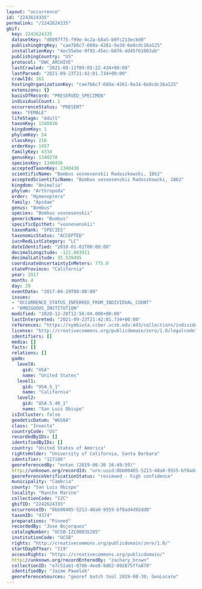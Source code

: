 ```yaml
---
layout: "occurrence"
id: "2242624335"
permalink: "/2242624335"
gbif:
  key: 2242624335
  datasetKey: "d6097f75-f99e-4c2a-b8a5-b0fc213ecbd0"
  publishingOrgKey: "cae7b6c7-669a-4261-9a34-6e8cdc16a125"
  installationKey: "4ec55ebe-9f92-45ec-b076-dd45f61003ab"
  publishingCountry: "US"
  protocol: "DWC_ARCHIVE"
  lastCrawled: "2021-09-11T09:05:22.434+00:00"
  lastParsed: "2021-09-23T21:42:01.734+00:00"
  crawlId: 161
  hostingOrganizationKey: "cae7b6c7-669a-4261-9a34-6e8cdc16a125"
  extensions: {}
  basisOfRecord: "PRESERVED_SPECIMEN"
  individualCount: 1
  occurrenceStatus: "PRESENT"
  sex: "FEMALE"
  lifeStage: "Adult"
  taxonKey: 1340436
  kingdomKey: 1
  phylumKey: 54
  classKey: 216
  orderKey: 1457
  familyKey: 4334
  genusKey: 1340278
  speciesKey: 1340436
  acceptedTaxonKey: 1340436
  scientificName: "Bombus vosnesenskii Radoszkowski, 1862"
  acceptedScientificName: "Bombus vosnesenskii Radoszkowski, 1862"
  kingdom: "Animalia"
  phylum: "Arthropoda"
  order: "Hymenoptera"
  family: "Apidae"
  genus: "Bombus"
  species: "Bombus vosnesenskii"
  genericName: "Bombus"
  specificEpithet: "vosnesenskii"
  taxonRank: "SPECIES"
  taxonomicStatus: "ACCEPTED"
  iucnRedListCategory: "LC"
  dateIdentified: "2018-01-01T00:00:00"
  decimalLongitude: -121.083911
  decimalLatitude: 35.539485
  coordinateUncertaintyInMeters: 775.0
  stateProvince: "California"
  year: 2017
  month: 4
  day: 29
  eventDate: "2017-04-29T00:00:00"
  issues:
  - "OCCURRENCE_STATUS_INFERRED_FROM_INDIVIDUAL_COUNT"
  - "AMBIGUOUS_INSTITUTION"
  modified: "2020-12-28T12:56:04.000+00:00"
  lastInterpreted: "2021-09-23T21:42:01.734+00:00"
  references: "https://symbiota.ccber.ucsb.edu:443/collections/individual/index.php?occid=127186"
  license: "http://creativecommons.org/publicdomain/zero/1.0/legalcode"
  identifiers: []
  media: []
  facts: []
  relations: []
  gadm:
    level0:
      gid: "USA"
      name: "United States"
    level1:
      gid: "USA.5_1"
      name: "California"
    level2:
      gid: "USA.5.40_1"
      name: "San Luis Obispo"
  isInCluster: false
  geodeticDatum: "WGS84"
  class: "Insecta"
  countryCode: "US"
  recordedByIDs: []
  identifiedByIDs: []
  country: "United States of America"
  rightsHolder: "University of California, Santa Barbara"
  identifier: "127186"
  georeferencedBy: "entan (2019-08-30 16:49:59)"
  http://unknown.org/recordId: "urn:uuid:8bb00405-5213-48a0-9555-bf8ad4d92dd8"
  georeferenceVerificationStatus: "reviewed - high confidence"
  municipality: "Cambria"
  county: "San Luis Obispo"
  locality: "Rancho Marino"
  collectionCode: "IZC"
  gbifID: "2242624335"
  occurrenceID: "8bb00405-5213-48a0-9555-bf8ad4d92dd8"
  taxonID: "4374"
  preparations: "Pinned"
  recordedBy: "Jose Bojorquez"
  catalogNumber: "UCSB-IZC00035285"
  institutionCode: "UCSB"
  rights: "http://creativecommons.org/publicdomain/zero/1.0/"
  startDayOfYear: "119"
  accessRights: "https://creativecommons.org/publicdomain/"
  http://unknown.org/recordEnteredBy: "zachary_brown"
  collectionID: "e7c51ab1-870b-4ee8-9d62-092875ffa870"
  identifiedBy: "Jaime Pawelek"
  georeferenceSources: "georef batch tool 2019-08-30; GeoLocate"
---
```

